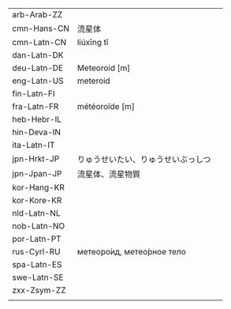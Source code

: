 | | | |
|-|-|-|
| arb-Arab-ZZ |  |  |
| cmn-Hans-CN | 流星体 |  |
| cmn-Latn-CN | liúxīng tǐ |  |
| dan-Latn-DK |  |  |
| deu-Latn-DE | Meteoroid [m] |  |
| eng-Latn-US | meteroid |  |
| fin-Latn-FI |  |  |
| fra-Latn-FR | météoroïde [m] |  |
| heb-Hebr-IL |  |  |
| hin-Deva-IN |  |  |
| ita-Latn-IT |  |  |
| jpn-Hrkt-JP | りゅうせいたい、りゅうせいぶっしつ |  |
| jpn-Jpan-JP | 流星体、流星物質 |  |
| kor-Hang-KR |  |  |
| kor-Kore-KR |  |  |
| nld-Latn-NL |  |  |
| nob-Latn-NO |  |  |
| por-Latn-PT |  |  |
| rus-Cyrl-RU | метеоро́ид, метео́рное тело |  |
| spa-Latn-ES |  |  |
| swe-Latn-SE |  |  |
| zxx-Zsym-ZZ |  |  |
|  |  |  |
